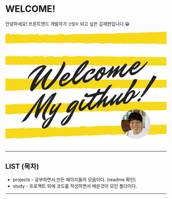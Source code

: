 # WELCOME!

안녕하세요! 프론트엔드 개발자가 `간절히` 되고 싶은 김재현입니다.😀

<img src="study/freeNote(reference)/img/welcome_face.jpg" alt="welcome">

<hr>

## LIST (목차)

- projects - 공부하면서 만든 페이지들의 모음이다. (readme 확인)
- study - 프로젝트 외에 코드를 작성하면서 배운것이 모인 폴더이다.
<hr>
